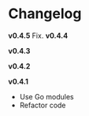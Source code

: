 # Changelog

**v0.4.5**
Fix.
**v0.4.4**

**v0.4.3**

**v0.4.2**

**v0.4.1**

- Use Go modules
- Refactor code
